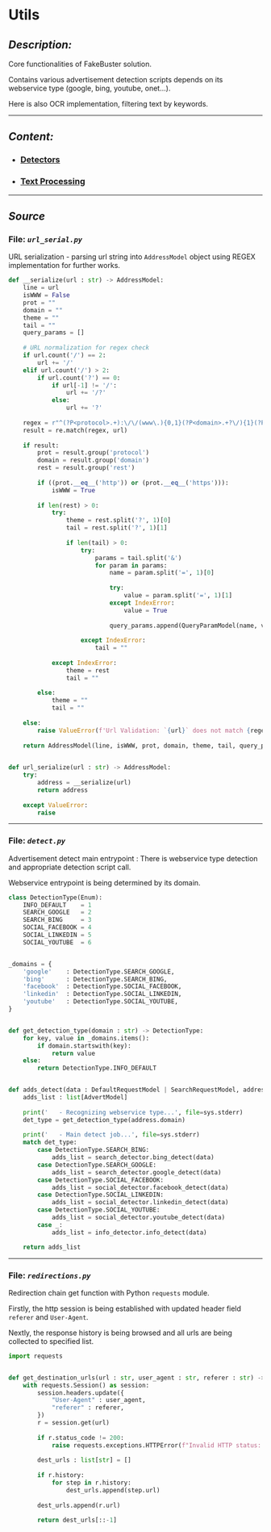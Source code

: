 # Utils

## *Description:*

Core functionalities of FakeBuster solution.

Contains various advertisement detection scripts depends on its webservice type (google, bing, youtube, onet...).

Here is also OCR implementation, filtering text by keywords.

---

## *Content:*

- ### [**Detectors**](https://github.com/Walu064/FakeBuster/tree/master/docs/api/utils/detectors)

- ### [**Text Processing**](https://github.com/Walu064/FakeBuster/tree/master/docs/api/utils/text_processing)

---

## *Source*

### File: *`url_serial.py`*

URL serialization - parsing url string into `AddressModel` object using REGEX implementation for further works.

``` python
def __serialize(url : str) -> AddressModel:
    line = url
    isWWW = False
    prot = ""
    domain = ""
    theme = ""
    tail = ""
    query_params = []
    
    # URL normalization for regex check
    if url.count('/') == 2:
        url += '/'
    elif url.count('/') > 2:
        if url.count('?') == 0:
            if url[-1] != '/':
                url += '/?'
            else:
                url += '?'
    
    regex = r"^(?P<protocol>.+):\/\/(www\.){0,1}(?P<domain>.+?\/){1}(?P<rest>.*?)$"
    result = re.match(regex, url)
    
    if result:
        prot = result.group('protocol')
        domain = result.group('domain')
        rest = result.group('rest')
        
        if ((prot.__eq__('http')) or (prot.__eq__('https'))):
            isWWW = True
            
        if len(rest) > 0:
            try:
                theme = rest.split('?', 1)[0]
                tail = rest.split('?', 1)[1]
                
                if len(tail) > 0:
                    try:
                        params = tail.split('&')
                        for param in params:
                            name = param.split('=', 1)[0]
                            
                            try:
                                value = param.split('=', 1)[1]
                            except IndexError:
                                value = True
                                
                            query_params.append(QueryParamModel(name, value))
                            
                    except IndexError:
                        tail = ""
                
            except IndexError:
                theme = rest
                tail = ""
                
        else:
            theme = ""
            tail = ""
        
    else:
        raise ValueError(f'Url Validation: `{url}` does not match {regex}')
    
    return AddressModel(line, isWWW, prot, domain, theme, tail, query_params)
    

def url_serialize(url : str) -> AddressModel:
    try:
        address = __serialize(url)
        return address
    
    except ValueError:
        raise

```

---

### File: *`detect.py`*

Advertisement detect main entrypoint : There is webservice type detection and appropriate detection script call.

Webservice entrypoint is being determined by its domain.

``` python
class DetectionType(Enum):
    INFO_DEFAULT    = 1
    SEARCH_GOOGLE   = 2
    SEARCH_BING     = 3
    SOCIAL_FACEBOOK = 4
    SOCIAL_LINKEDIN = 5
    SOCIAL_YOUTUBE  = 6


_domains = {
    'google'    : DetectionType.SEARCH_GOOGLE,
    'bing'      : DetectionType.SEARCH_BING,
    'facebook'  : DetectionType.SOCIAL_FACEBOOK,
    'linkedin'  : DetectionType.SOCIAL_LINKEDIN,
    'youtube'   : DetectionType.SOCIAL_YOUTUBE,
}


def get_detection_type(domain : str) -> DetectionType:
    for key, value in _domains.items():
        if domain.startswith(key):
            return value
    else:
        return DetectionType.INFO_DEFAULT


def adds_detect(data : DefaultRequestModel | SearchRequestModel, address : AddressModel):
    adds_list : list[AdvertModel]
    
    print('   - Recognizing webservice type...', file=sys.stderr)
    det_type = get_detection_type(address.domain)
    
    print('   - Main detect job...', file=sys.stderr)
    match det_type:
        case DetectionType.SEARCH_BING:
            adds_list = search_detector.bing_detect(data)
        case DetectionType.SEARCH_GOOGLE:
            adds_list = search_detector.google_detect(data)
        case DetectionType.SOCIAL_FACEBOOK:
            adds_list = social_detector.facebook_detect(data)
        case DetectionType.SOCIAL_LINKEDIN:
            adds_list = social_detector.linkedin_detect(data)
        case DetectionType.SOCIAL_YOUTUBE:
            adds_list = social_detector.youtube_detect(data)
        case _:
            adds_list = info_detector.info_detect(data)

    return adds_list
```

---

### File: *`redirections.py`*

Redirection chain get function with Python `requests` module. 

Firstly, the http session is being established with updated header field `referer` and `User-Agent`.

Nextly, the response history is being browsed and all urls are being collected to specified list.

``` python
import requests


def get_destination_urls(url : str, user_agent : str, referer : str) -> list[str]:
    with requests.Session() as session:
        session.headers.update({
            "User-Agent" : user_agent,
            "referer" : referer,
        })
        r = session.get(url)
        
        if r.status_code != 200:
            raise requests.exceptions.HTTPError(f"Invalid HTTP status: GET {url} --> {r.status_code}")
        
        dest_urls : list[str] = []
        
        if r.history:
            for step in r.history:
                dest_urls.append(step.url)
        
        dest_urls.append(r.url)
        
        return dest_urls[::-1]
```
